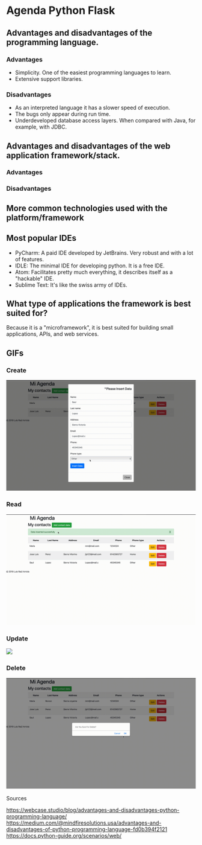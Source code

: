 # Agenda Python Flask

## Advantages and disadvantages of the programming language.

### Advantages
- Simplicity. One of the easiest programming languages to learn.
- Extensive support libraries.

### Disadvantages
- As an interpreted language it has a slower speed of execution.
- The bugs only appear during run time.
- Underdeveloped database access layers. When compared with Java, for example, with JDBC.

## Advantages and disadvantages of the web application framework/stack.

### Advantages

### Disadvantages

## More common technologies used with the platform/framework


## Most popular IDEs

- PyCharm: A paid IDE developed by JetBrains. Very robust and with a lot of features.
- IDLE: The minimal IDE for developing python. It is a free IDE.
- Atom: Facilitates pretty much everything, it describes itself as a "hackable" IDE.
- Sublime Text: It's like the swiss army of IDEs.

## What type of applications the framework is best suited for?

Because it is a "microframework", it is best suited for building small applications, APIs, and web services. 

## GIFs
### Create
![](Create.gif)
### Read
![](Read.gif)
### Update
![](Update.gif)
### Delete
![](Delete.gif)


Sources

https://webcase.studio/blog/advantages-and-disadvantages-python-programming-language/
https://medium.com/@mindfiresolutions.usa/advantages-and-disadvantages-of-python-programming-language-fd0b394f2121
https://docs.python-guide.org/scenarios/web/
